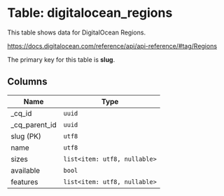 # Table: digitalocean_regions

This table shows data for DigitalOcean Regions.

https://docs.digitalocean.com/reference/api/api-reference/#tag/Regions

The primary key for this table is **slug**.

## Columns

| Name          | Type          |
| ------------- | ------------- |
|_cq_id|`uuid`|
|_cq_parent_id|`uuid`|
|slug (PK)|`utf8`|
|name|`utf8`|
|sizes|`list<item: utf8, nullable>`|
|available|`bool`|
|features|`list<item: utf8, nullable>`|